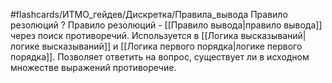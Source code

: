 #flashcards/ИТМО_гейдев/Дискретка/Правила_вывода
Правило резолюций
?
Правило резолюций - [[Правило вывода|правило вывода]] через поиск противоречий. Используется в [[Логика высказываний|логике высказываний]] и [[Логика первого порядка|логике первого порядка]]. Позволяет ответить на вопрос, существует ли в исходном множестве выражений противоречие.

